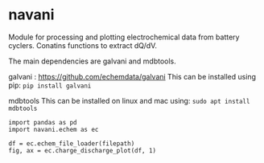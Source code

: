# navani
Module for processing and plotting electrochemical data from battery cyclers. Conatins functions to extract dQ/dV.

The main dependencies are galvani and mdbtools.

galvani : https://github.com/echemdata/galvani
This can be installed using pip:
`pip install galvani`

mdbtools
This can be installed on linux and mac using:
`sudo apt install mdbtools`


```
import pandas as pd
import navani.echem as ec

df = ec.echem_file_loader(filepath)
fig, ax = ec.charge_discharge_plot(df, 1)

```

